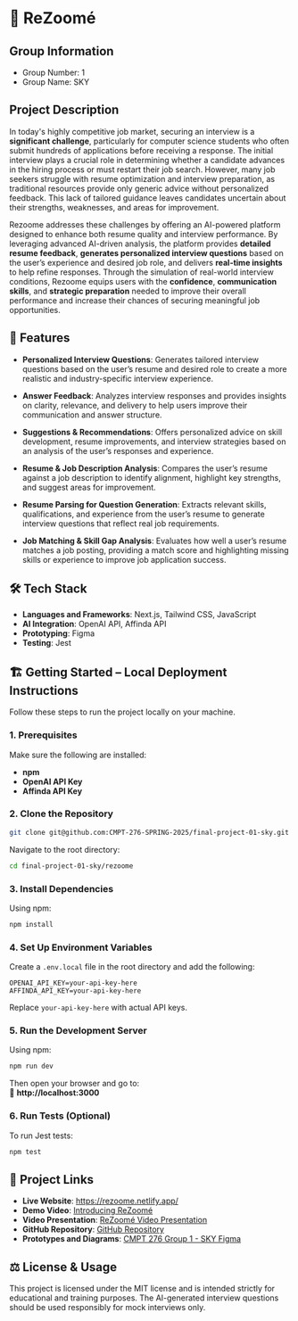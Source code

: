 # 📄 ReZoomé


## Group Information
- Group Number: 1
- Group Name: SKY


## Project Description
In today's highly competitive job market, securing an interview is a **significant challenge**, particularly for computer science students who often submit hundreds of applications before receiving a response. The initial interview plays a crucial role in determining whether a candidate advances in the hiring process or must restart their job search. However, many job seekers struggle with resume optimization and interview preparation, as traditional resources provide only generic advice without personalized feedback. This lack of tailored guidance leaves candidates uncertain about their strengths, weaknesses, and areas for improvement.

Rezoome addresses these challenges by offering an AI-powered platform designed to enhance both resume quality and interview performance. By leveraging advanced AI-driven analysis, the platform provides **detailed resume feedback**, **generates personalized interview questions** based on the user’s experience and desired job role, and delivers **real-time insights** to help refine responses. Through the simulation of real-world interview conditions, Rezoome equips users with the **confidence**, **communication skills**, and **strategic preparation** needed to improve their overall performance and increase their chances of securing meaningful job opportunities.



## 🌟 Features  
- **Personalized Interview Questions**: Generates tailored interview questions based on the user’s resume and desired role to create a more realistic and industry-specific interview experience.

- **Answer Feedback**: Analyzes interview responses and provides insights on clarity, relevance, and delivery to help users improve their communication and answer structure.

- **Suggestions & Recommendations**: Offers personalized advice on skill development, resume improvements, and interview strategies based on an analysis of the user’s responses and experience.

- **Resume & Job Description Analysis**: Compares the user’s resume against a job description to identify alignment, highlight key strengths, and suggest areas for improvement.

- **Resume Parsing for Question Generation**: Extracts relevant skills, qualifications, and experience from the user’s resume to generate interview questions that reflect real job requirements.

- **Job Matching & Skill Gap Analysis**: Evaluates how well a user’s resume matches a job posting, providing a match score and highlighting missing skills or experience to improve job application success.



## 🛠️ Tech Stack 
- **Languages and Frameworks**: Next.js, Tailwind CSS, JavaScript
- **AI Integration**: OpenAI API, Affinda API
- **Prototyping**: Figma
- **Testing**: Jest



## 🏗️ Getting Started – Local Deployment Instructions  
Follow these steps to run the project locally on your machine.  

### **1. Prerequisites**  
Make sure the following are installed:  
- **npm**  
- **OpenAI API Key**  
- **Affinda API Key**  

### **2. Clone the Repository**  
```bash
git clone git@github.com:CMPT-276-SPRING-2025/final-project-01-sky.git
```
Navigate to the root directory:
```bash
cd final-project-01-sky/rezoome
```

### **3. Install Dependencies**  
Using npm:  
```bash
npm install
```

### **4. Set Up Environment Variables**  
Create a `.env.local` file in the root directory and add the following:  
```env
OPENAI_API_KEY=your-api-key-here
AFFINDA_API_KEY=your-api-key-here
```
Replace `your-api-key-here` with actual API keys.  

### **5. Run the Development Server**  
Using npm:  
```bash
npm run dev
```
Then open your browser and go to:  
🔗 **http://localhost:3000**  

### **6. Run Tests (Optional)**  
To run Jest tests:  
```bash
npm test
```



## 🔗 Project Links  
- **Live Website**: https://rezoome.netlify.app/
- **Demo Video**: [Introducing ReZoomé](https://www.youtube.com/watch?v=tNU9Gm32i-0)  
- **Video Presentation**: [ReZoomé Video Presentation](https://youtu.be/5YBn54XooJI?si=b6M-qmC5hopdzfZN)
- **GitHub Repository**: [GitHub Repository](https://github.com/CMPT-276-SPRING-2025/final-project-01-sky)
- **Prototypes and Diagrams**: [CMPT 276 Group 1 - SKY Figma](https://www.figma.com/design/VvECWTu0Tr8u44wViVJaje/CMPT-276?node-id=0-1&t=eDInWjNuRpVoYhDD-1)


## ⚖️ License & Usage  
This project is licensed under the MIT license and is intended strictly for educational and training purposes. The AI-generated interview questions should be used responsibly for mock interviews only.

